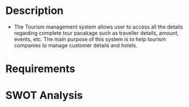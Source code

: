 # Description
* The Tourism management system allows user to access all the details regarding complete tour pacakage such as traveller details, amount, events, etc. The main purpose of this system is to help tourism companies to manage customer details and hotels.

# Requirements


 # SWOT Analysis
 
